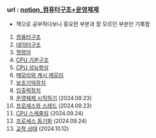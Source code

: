 ### url : [notion_컴퓨터구조+운영체제](https://www.notion.so/ysstudy/10602f7b137180e7a64af97fc49d6e83)

- 책으로 공부하다보니 중요한 부분과 잘 모르던 부분만 기록함

1. [컴퓨터구조](https://ysstudy.notion.site/1-10602f7b13718094944ceb93f3a381b3?pvs=4)
2. [데이터구조](https://ysstudy.notion.site/2-24a198132dfb4316bab7473fb152a659?pvs=4)
3. [명령어](https://ysstudy.notion.site/3-841219e5c5db48bc9f86b4b981a1cee1?pvs=4)
4. [CPU 기본구조](https://ysstudy.notion.site/3-841219e5c5db48bc9f86b4b981a1cee1?pvs=4)
5. [CPU 성능향상](https://ysstudy.notion.site/5-CPU-10702f7b13718070b064c911ac845b4e?pvs=4)
6. [메모리와 캐시 메모리](https://ysstudy.notion.site/6-10702f7b13718026bea9c2de7ade385c?pvs=4)
7. [보조기억장치](https://ysstudy.notion.site/7-10802f7b13718064a715ce3ea69f93d6?pvs=4)
8. [입출력장치](https://ysstudy.notion.site/8-10802f7b137180c987bfc2830ca416d7?pvs=4)
9. [운영체제 시작하기](https://ysstudy.notion.site/9-10a02f7b137180249a06cc4f1d0183cb?pvs=4) (2024.09.23)
10. [프로세스와 스레드](https://ysstudy.notion.site/10-10a02f7b1371808b8d10cf388eeb0307?pvs=4) (2024.09.23)
11. [CPU 스케줄링](https://ysstudy.notion.site/11-CPU-eff145cd9d0b46cd81dd1a6855a1f9c7?pvs=4) (2024.09.24)
12. [프로세스 동기화](https://ysstudy.notion.site/12-10b02f7b137180fdab03f02e5dd62793?pvs=4) (2024.09.24)
13. [교착 상태](https://ysstudy.notion.site/13-11d02f7b1371807e9e61cb4164f48a68?pvs=4) (2024.10.12)
